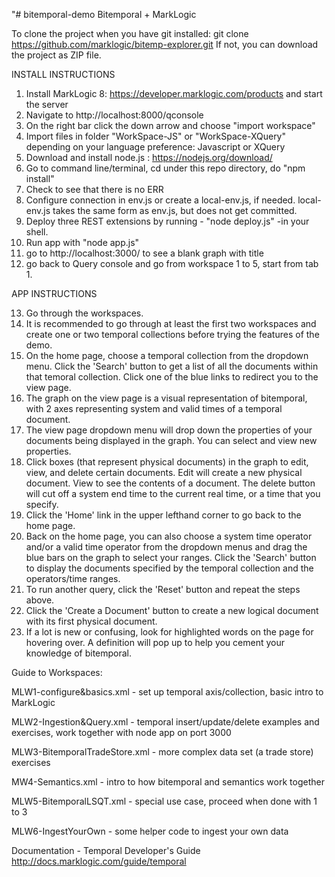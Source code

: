 "# bitemporal-demo
Bitemporal + MarkLogic

To clone the project when you have git installed: 
  git clone https://github.com/marklogic/bitemp-explorer.git
If not, you can download the project as ZIP file.


INSTALL INSTRUCTIONS

1. Install MarkLogic 8: https://developer.marklogic.com/products and start the server
2. Navigate to http://localhost:8000/qconsole
3. On the right bar click the down arrow and choose "import workspace"
4. Import files in folder "WorkSpace-JS" or "WorkSpace-XQuery" depending on your language preference: Javascript or XQuery
5. Download and install node.js : https://nodejs.org/download/
6. Go to command line/terminal, cd under this repo directory, do "npm install"
7. Check to see that there is no ERR
8. Configure connection in env.js or create a local-env.js, if needed. local-env.js takes the same form as env.js, but does not get committed. 
9. Deploy three REST extensions by running - "node deploy.js" -in your shell.
10. Run app with "node app.js"
11. go to http://localhost:3000/ to see a blank graph with title
12. go back to Query console and go from workspace 1 to 5, start from tab 1.

APP INSTRUCTIONS

13. Go through the workspaces.
14. It is recommended to go through at least the first two workspaces and create one or two temporal collections before trying the features of the demo. 
15. On the home page, choose a temporal collection from the dropdown menu. Click the 'Search' button to get a list of all the documents within that temoral collection. Click one of the blue links to redirect you to the view page.
16. The graph on the view page is a visual representation of bitemporal, with 2 axes representing system and valid times of a temporal document.
17. The view page dropdown menu will drop down the properties of your documents being displayed in the graph. You can select and view new properties.
18. Click boxes (that represent physical documents) in the graph to edit, view, and delete certain documents. Edit will create a new physical document. View to see the contents of a document. The delete button will cut off a system end time to the current real time, or a time that you specify. 
19. Click the 'Home' link in the upper lefthand corner to go back to the home page.
20. Back on the home page, you can also choose a system time operator and/or a valid time operator from the dropdown menus and drag the blue bars on the graph to select your ranges. Click the 'Search' button to display the documents specified by the temporal collection and the operators/time ranges.
21. To run another query, click the 'Reset' button and repeat the steps above.
22. Click the 'Create a Document' button to create a new logical document with its first physical document.
23. If a lot is new or confusing, look for highlighted words on the page for hovering over. A definition will pop up to help you cement your knowledge of bitemporal.


Guide to Workspaces:

MLW1-configure&basics.xml - set up temporal axis/collection, basic intro to MarkLogic

MLW2-Ingestion&Query.xml - temporal insert/update/delete examples and exercises, work together with node app on port 3000

MLW3-BitemporalTradeStore.xml - more complex data set (a trade store) exercises

MW4-Semantics.xml - intro to how bitemporal and semantics work together

MLW5-BitemporalLSQT.xml - special use case, proceed when done with 1 to 3

MLW6-IngestYourOwn - some helper code to ingest your own data


Documentation - Temporal Developer's Guide http://docs.marklogic.com/guide/temporal

